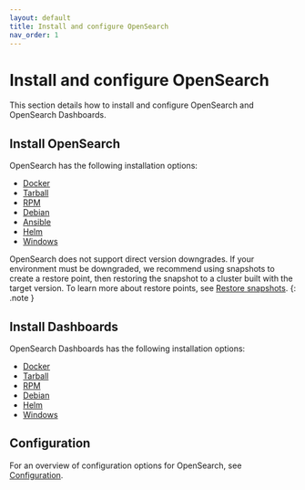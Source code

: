 ```yaml
---
layout: default
title: Install and configure OpenSearch
nav_order: 1
---
```


# Install and configure OpenSearch

This section details how to install and configure OpenSearch and OpenSearch Dashboards.

## Install OpenSearch

OpenSearch has the following installation options:

- [Docker]({{site.url}}{{site.baseurl}}/install-and-configure/install-opensearch/docker/)
- [Tarball]({{site.url}}{{site.baseurl}}/install-and-configure/install-opensearch/tar/)
- [RPM]({{site.url}}{{site.baseurl}}/install-and-configure/install-opensearch/rpm/)
- [Debian]({{site.url}}{{site.baseurl}}/install-and-configure/install-opensearch/debian/)
- [Ansible]({{site.url}}{{site.baseurl}}/install-and-configure/install-opensearch/ansible/)
- [Helm]({{site.url}}{{site.baseurl}}/install-and-configure/install-opensearch/helm/)
- [Windows]({{site.url}}{{site.baseurl}}/install-and-configure/install-opensearch/windows/)

OpenSearch does not support direct version downgrades. If your environment must be downgraded, we recommend using snapshots to create a restore point, then restoring the snapshot to a cluster built with the target version. To learn more about restore points, see [Restore snapshots]({{site.url}}{{site.baseurl}}/opensearch/snapshots/snapshot-restore#restore-snapshots).
{: .note }

## Install Dashboards

OpenSearch Dashboards has the following installation options:

- [Docker]({{site.url}}{{site.baseurl}}/install-and-configure/install-dashboards/docker/)
- [Tarball]({{site.url}}{{site.baseurl}}/install-and-configure/install-dashboards/tar/)
- [RPM]({{site.url}}{{site.baseurl}}/install-and-configure/install-dashboards/rpm/)
- [Debian]({{site.url}}{{site.baseurl}}/install-and-configure/install-dashboards/debian/)
- [Helm]({{site.url}}{{site.baseurl}}/install-and-configure/install-dashboards/helm/)
- [Windows]({{site.url}}{{site.baseurl}}/install-and-configure/install-dashboards/windows/)

## Configuration

For an overview of configuration options for OpenSearch, see [Configuration]({{site.url}}{{site.baseurl}}/install-and-configure/configuration/).
